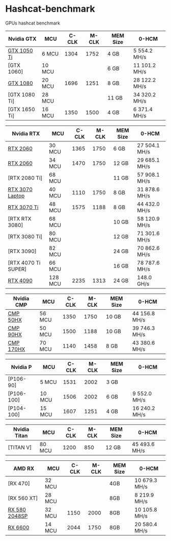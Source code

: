 # Hashcat-benchmark

GPUs hashcat benchmark


| Nvidia GTX  | MCU | C-CLK | M-CLK | MEM Size |  0-HCM |
| --- | --- | --- | --- | --- | --- |
| [GTX 1050 Ti](https://github.com/AndryhaMSK/Hashcat-benchmark/blob/main/Nvidia%20GTX%201050%20Ti%204%20GB%2C%206MCU) | 6 MCU | 1304 | 1752 | 4 GB | 5 554.2 MH/s |
| [GTX 1060] | 10 MCU |  |  | 6 GB | 11 101.2 MH/s |
| [GTX 1080](https://github.com/AndryhaMSK/Hashcat-benchmark/blob/main/Nvidia%20GTX%201080%208%20GB%2C%2020MCU) | 20 MCU | 1696 | 1251 | 8 GB | 28 122.2 MH/s |
| [GTX 1080 Ti] | 28 MCU |  |  | 11 GB | 34 320.2 MH/s |
| [GTX 1650 Ti] | 16 MCU | 1350 | 1500 | 4 GB | 6 371.4 MH/s |

| Nvidia RTX  | MCU | C-CLK | M-CLK | MEM Size |  0-HCM |
| --- | --- | --- | --- | --- | --- |
| [RTX 2060](https://github.com/AndryhaMSK/Hashcat-benchmark/blob/main/Nvidia%20RTX%202060%206%20GB%2C%2030MCU) | 30 MCU | 1365 | 1750 | 6 GB | 27 504.1 MH/s |
| [RTX 2060](https://github.com/AndryhaMSK/Hashcat-benchmark/blob/main/Nvidia%20RTX%202060%2012%20GB%2C%2034MCU) | 34 MCU | 1470 | 1750 | 12 GB | 29 685.1 MH/s |
| [RTX 2080 Ti] | 68 MCU |  |  | 11 GB | 57 908.1 MH/s |
| [RTX 3070 Laptop](https://github.com/AndryhaMSK/Hashcat-benchmark/blob/main/Nvidia%20RTX%203070%20Laptop%208%20GB%2C%2040MCU) | 40 MCU | 1110 | 1750 | 8 GB | 31 878.6 MH/s |
| [RTX 3070 Ti](https://github.com/AndryhaMSK/Hashcat-benchmark/blob/main/Nvidia%20RTX%203070%20Ti%208%20GB%2C%2048MCU) | 48 MCU | 1575 | 1188 | 8 GB | 44 432.0 MH/s |
| [RTX RTX 3080] | 68 MCU |  |  | 10 GB | 58 120.9 MH/s |
| [RTX 3080 Ti] | 80 MCU |  |  | 12 GB | 71 301.6 MH/s |
| [RTX 3090] | 82 MCU |  |  | 24 GB | 70 862.6 MH/s |
| [RTX 4070 Ti SUPER] | 66 MCU |  |  | 16 GB | 78 787.6 MH/s |
| [RTX 4090](https://github.com/AndryhaMSK/Hashcat-benchmark/blob/main/Nvidia%20RTX%204090%2024%20GB%2C%20128MCU) | 128 MCU | 2235 | 1313 | 24 GB | 148.0 GH/s |



| Nvidia CMP  | MCU | C-CLK | M-CLK | MEM Size |  0-HCM |
| --- | --- | --- | --- | --- | --- |
| [CMP 50HX](https://github.com/AndryhaMSK/Hashcat-benchmark/blob/main/Nvidia%20CMP%2050HX%2010%20GB%2C%2056MCU) | 56 MCU | 1350 | 1750 | 10 GB | 44 156.8 MH/s |
| [CMP 90HX](https://github.com/AndryhaMSK/Hashcat-benchmark/blob/main/Nvidia%20CMP%2050HX%2010%20GB%2C%2056MCU) | 50 MCU | 1500 | 1188 | 10 GB | 39 746.3 MH/s |
| [CMP 170HX](https://github.com/AndryhaMSK/Hashcat-benchmark/blob/main/Nvidia%20CMP%20170HX%208%20GB%2C%2070MCU.txt) | 70 MCU | 1140 | 1458 | 8 GB | 43 380.6 MH/s |


| Nvidia P  | MCU | C-CLK | M-CLK | MEM Size |  0-HCM |
| --- | --- | --- | --- | --- | --- |
| [P106-90] | 5 MCU | 1531 | 2002 | 3 GB |  |
| [P106-100] | 10 MCU | 1506 | 2002 | 6 GB | 9 552.0 MH/s |
| [P104-100] | 15 MCU | 1607 | 1251 | 4 GB | 16 240.2 MH/s |

| Nvidia Titan  | MCU | C-CLK | M-CLK | MEM Size |  0-HCM |
| --- | --- | --- | --- | --- | --- |
| [TITAN V] | 80 MCU | 1200 | 850 | 12 GB | 45 493.6 MH/s |


| AMD RX  | MCU | C-CLK | M-CLK | MEM Size |  0-HCM |
| --- | --- | --- | --- | --- | --- |
| [RX 470] | 32 MCU ||| 4GB | 10 679.3 MH/s |
| [RX 560 XT] | 28 MCU ||| 8GB | 8 219.9 MH/s |
| [RX 580 2048SP](https://github.com/AndryhaMSK/Hashcat-benchmark/blob/main/AMD/AMD%20RX%20580%202048SP%2C%2032MCU) | 32 MCU | 1150 | 2000 | 8GB | 10 105.8 MH/s |
| [RX 6600](https://github.com/AndryhaMSK/Hashcat-benchmark/blob/main/AMD/AMD%20RX%206600%208%20GB%2C%2014MCU) | 14 MCU | 2044 | 1750 | 8GB | 20 580.4 MH/s |
